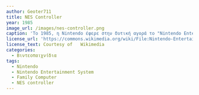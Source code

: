 ```yaml
---
author: Geoter711
title: NES Controller
year: 1985
image_url: /images/nes-controller.png
caption: 'Το 1985, η Nintendo έφερε στην δυτική αγορά το "Nintendo Entertainment System" (NES), μια αναδιαμορφωμένη έκδοση του "Family Computer"(Famicom) που είχε βγεί στην Ιαπωνία πριν απο δύο χρόνια. Το τηλεχειριστήριο του NES και του Famicom είχε το "D-pad", με το οποίο ο χρήστης μπορούσε να δώσει μια κατευθυνόμενη είσοδο, και πλέον βρίσκεται στην πλειοψηφία των τηλεχειρηστηριών για κονσόλες. Η τεράστια επιτυχία του οδήγησε και σε άλλες εταιρίες να πάρουν στοιχεία από το τηλεχειριστήριο του NES.'
license_url: 'https://commons.wikimedia.org/wiki/File:Nintendo-Entertainment-System-NES-Controller-FL.jpg'
license_text: Courtesy of   Wikimedia
categories:
  - Βιντεοπαιχνίδια 
tags:
  - Nintendo 
  - Nintendo Entertainment System 
  - Family Computer
  - NES controller
---
```

